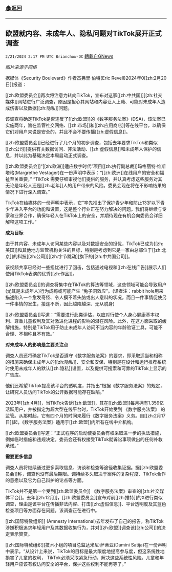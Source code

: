 ###  [:house:返回](README.md)
---


## 欧盟就内容、未成年人、隐私问题对TikTok展开正式调查
`2/21/2024 2:17 PM UTC Brianchow-DC` [轉載自GNews](https://gnews.org/articles/2329236)

*图片来源于网络*

据媒体《Security Boulevard》作者杰弗里·伯特(Eric Revell)2024年0[[zh:2月20日]]报道：

[[zh:欧盟委员会]]再次将注意力转向TikTok，宣布对这家[[zh:中共国]][[zh:社交媒体]]网站进行广泛调查，原因是担心其网站和内容让人上瘾、可能对未成年人造成伤害以及数据[[zh:隐私]]问题。

该调查将确定TikTok是否违反了[[zh:欧盟]]的《数字服务法案》(DSA)，该法案已实施两年，旨在监管社交网络、[[zh:市场]]和[[zh:应用商店]]等在线平台，以确保它们对用户来说是安全的，并且不会不要传播[[zh:虚假信息]]。

[[zh:欧盟委员会]]已经进行了几个月的初步调查，包括去年要求TikTok和类似[[zh:公司]]提供有关数据访问、非法活动、[[zh:虚假信息]]和未成年人保护的信息，并以此为基础决定本周启动正式调查。

[[zh:欧盟委员会]]“[[zh:欧洲]]适应数字时代”项目[[zh:执行副总裁]]玛格丽特·维斯塔格(Margrethe Vestager)在一份声明中表示：“[[zh:欧洲]]在线用户的安全和福祉至关重要，” “TikTok 需要仔细审视他们提供的服务，并认真考虑这些服务对其无论是年轻人还是[[zh:老年]]人的用户带来的风险。委员会现在将在不影响结果的情况下进行深入调查。”

TikTok在给媒体的一份声明中表示，它“率先推出了保护青少年和防止13岁以下青少年进入平台的功能和设置，这是整个行业正在努力解决的问题。我们将继续与专家和业界合作，确保年轻人在TikTok上的安全，并期待现在有机会向委员会详细解释这项工作。”

**成为目标**

由于其内容、未成年人访问某些内容以及对数据安全的担忧，TikTok已成为[[zh:美国]]和其他地方监管机构关注的目标，特别是考虑到它是一家由总部位于[[zh:北京]]的科技[[zh:公司]][[zh:字节跳动]]旗下的[[zh:中共国公司]]。

该视频共享已经对一些担忧进行了回击，包括通过电视和[[zh:在线广告]]展示人们使用TikTok表演的优秀[[zh:作品]]。

[[zh:欧盟委员会]]的调查将集中在TikTok的算法等领域，这些领域可能会导致用户(尤其是未成年人)行为成瘾或可能产生 “兔子洞效应”。(译者注：rabbit hole用来描述陷入一个愈发奇怪、令人摸不着头脑或出人意料的状况，而且一件事情促使另一件事情的发生，接连不断，因此越陷越深、无从脱身)

[[zh:欧盟委员会]]写道：“需要进行此类评估，以应对行使个人身心健康基本权利、尊重儿童权利及其对激进化进程的影响的潜在风险。此外，在这方面采取的缓解措施，特别是TikTok用于防止未成年人访问不当内容的年龄验证工具，可能不合理、不相称且不有效。”

**对未成年人的影响是主要关注点**

调查人员还将确定TikTok是否遵守《数字服务法案》的要求，即采取适当和相称的措施来确保未成年人的[[zh:隐私]]、安全和安保，特别是在设计和运行推荐系统时使用未成年人的默认[[zh:隐私]]设置，以及提供可搜索和可靠的TikTok上显示的广告库。

他们还希望TikTok提高该平台的透明度，并指出“根据《数字服务法案》的规定，让研究人员访问TikTok的公开数据可能存在缺陷。”

2023年[[zh:4月]]，当TikTok告诉[[zh:欧盟]]，其在[[zh:欧盟]]每月拥有1.359亿活跃用户，并被指定为超大型在线平台时，TikTok开始受到 《数字服务法案》 的监管。从那时起，它有四个月的时间来履行《数字服务法案》义务。自[[zh:2月17日]]起，《数字服务法案》适用于[[zh:欧盟]]内所有在线中介机构。

[[zh:欧盟委员会]]写道：“正式程序的启动使委员会有权采取进一步的执法措施，例如临时措施和违规决定。委员会还有权接受TikTok就诉讼事项做出的任何补救承诺。”

**需要更多信息**

调查人员将继续通过更多索取信息、访谈和检查等途径收集证据。据[[zh:欧盟委员会]]称，调查也没有最后期限。调持续多久取决于案件的复杂程度、TikTok合作的意愿以及它为自己辩护的论点等方面。

TikTok并不是第一个受到[[zh:欧盟委员会]] 《数字服务法案》审查的[[zh:社交媒体平台]]。去年[[zh:12月]]，[[zh:欧盟委员会]]宣布对前[[zh:推特]]的X进行类似调查，理由是该平台在传播非法内容、打击[[zh:虚假信息]]、平台透明度及其蓝色检查项目等方面存在问题。该调查正在进行中。

[[zh:国际特赦组织]] (Amnesty International)去年发布了自己的报告，称TikTok涉嫌积极追求年轻用户及其数据收集行为，并对[[zh:欧盟]]调查该[[zh:公司]]的决定表示赞赏。

[[zh:国际特赦组织]]技术小组的项目总监达米尼·萨蒂亚(Damini Satija)在一份声明中表示。“从设计上来说，TikTok的目标是最大限度地提高参与度，但这系统性地损害了儿童的权利， TikTok必须采取紧急行动，解决这些系统性风险。儿童和年轻用户应该有权访问安全的平台，保护这些权利不能再等了。”
